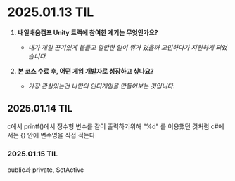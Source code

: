 # 2025.01.13 TIL

1. **내일배움캠프 Unity 트랙에 참여한 계기는 무엇인가요?**
    - *내가 제일 끈기있게 붙들고 할만한 일이 뭐가 있을까 고민하다가 지원하게 되었습니다.*
  

2. **본 코스 수료 후, 어떤 게임 개발자로 성장하고 싶나요?**
    - *가장 관심있는건 나만의 인디게임을 만들어보는 것입니다.*

## 2025.01.14 TIL

c에서 printf()에서 정수형 변수를 같이 출력하기위해 "%d" 를 이용했던 것처럼 c#에서는 {} 안에 변수명을 직접 적는다

### 2025.01.15 TIL

public과 private, SetActive
